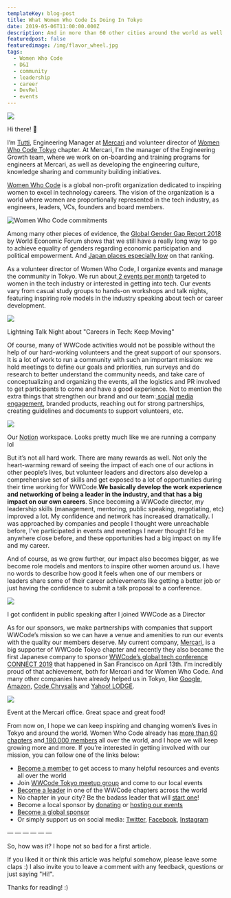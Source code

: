 ```yaml
---
templateKey: blog-post
title: What Women Who Code Is Doing In Tokyo
date: 2019-05-06T11:00:00.000Z
description: And in more than 60 other cities around the world as well.
featuredpost: false
featuredimage: /img/flavor_wheel.jpg
tags:
  - Women Who Code
  - D&I
  - community
  - leadership
  - career
  - DevRel
  - events
---
```

![](https://miro.medium.com/max/4240/1*7WMOoJY_2LWUJjnJBrLJfw.png)

Hi there! 👋

I’m [Tutti](https://twitter.com/tuttiq), Engineering Manager at [Mercari](https://about.mercari.com/en/) and volunteer director of [Women Who Code Tokyo](https://www.womenwhocode.com/tokyo) chapter. At Mercari, I’m the manager of the Engineering Growth team, where we work on on-boarding and training programs for engineers at Mercari, as well as developing the engineering culture, knowledge sharing and community building initiatives.

[Women Who Code](https://www.womenwhocode.com/) is a global non-profit organization dedicated to inspiring women to excel in technology careers. The vision of the organization is a world where women are proportionally represented in the tech industry, as engineers, leaders, VCs, founders and board members.

![Women Who Code commitments](https://miro.medium.com/max/1554/1*bHb3FhF0WZ8G3tNw6AW6zw.png "Women Who Code commitments")

Among many other pieces of evidence, the [Global Gender Gap Report 2018](https://www.weforum.org/reports/the-global-gender-gap-report-2018) by World Economic Forum shows that we still have a really long way to go to achieve equality of genders regarding economic participation and political empowerment. And [Japan places especially low](https://mainichi.jp/english/articles/20181218/p2a/00m/0na/020000c) on that ranking.

As a volunteer director of Women Who Code, I organize events and manage the community in Tokyo. We run about[ 2 events per month](https://www.meetup.com/Women-Who-Code-Tokyo/) targeted to women in the tech industry or interested in getting into tech. Our events vary from casual study groups to hands-on workshops and talk nights, featuring inspiring role models in the industry speaking about tech or career development.

![](https://miro.medium.com/max/6000/1*ALBQJk1Mow_tSY3-oKPZww.jpeg)

Lightning Talk Night about "Careers in Tech: Keep Moving"

Of course, many of WWCode activities would not be possible without the help of our hard-working volunteers and the great support of our sponsors. It is a lot of work to run a community with such an important mission: we hold meetings to define our goals and priorities, run surveys and do research to better understand the community needs, and take care of conceptualizing and organizing the events, all the logistics and PR involved to get participants to come and have a good experience. Not to mention the extra things that strengthen our brand and our team:[ social](https://twitter.com/wwcode_tokyo) [media](https://www.facebook.com/wwcode.tokyo/) [engagement](https://www.instagram.com/wwcode_tokyo/), branded products, reaching out for strong partnerships, creating guidelines and documents to support volunteers, etc.

![](https://miro.medium.com/max/1794/1*-Gq9lBZlO0mOYBAgF9j7gw.png)

Our [Notion](https://www.notion.so/) workspace. Looks pretty much like we are running a company lol

But it’s not all hard work. There are many rewards as well. Not only the heart-warming reward of seeing the impact of each one of our actions in other people’s lives, but volunteer leaders and directors also develop a comprehensive set of skills and get exposed to a lot of opportunities during their time working for WWCode.**We basically develop the work experience and networking of being a leader in the industry, and that has a big impact on our own careers**. Since becoming a WWCode director, my leadership skills (management, mentoring, public speaking, negotiating, etc) improved a lot. My confidence and network has increased dramatically. I was approached by companies and people I thought were unreachable before, I’ve participated in events and meetings I never thought I’d be anywhere close before, and these opportunities had a big impact on my life and my career.

And of course, as we grow further, our impact also becomes bigger, as we become role models and mentors to inspire other women around us. I have no words to describe how good it feels when one of our members or leaders share some of their career achievements like getting a better job or just having the confidence to submit a talk proposal to a conference.

![](https://miro.medium.com/max/2048/1*xpNW7AukHeYmkz0QyWYD4Q.png)

I got confident in public speaking after I joined WWCode as a Director

As for our sponsors, we make partnerships with companies that support WWCode’s mission so we can have a venue and amenities to run our events with the quality our members deserve. My current company, [Mercari](https://about.mercari.com/en/), is a big supporter of WWCode Tokyo chapter and recently they also became the first Japanese company to sponsor [WWCode’s global tech conference CONNECT 2019](https://women.dev/sponsors) that happened in San Francisco on April 13th. I’m incredibly proud of that achievement, both for Mercari and for Women Who Code. And many other companies have already helped us in Tokyo, like [Google](https://twitter.com/googlejapan), [Amazon](https://twitter.com/awscloud_jp), [Code Chrysalis](https://www.codechrysalis.io/) and [Yahoo! LODGE](https://lodge.yahoo.co.jp/).

![](https://miro.medium.com/max/4240/1*2UgYcqHp0-6oFojB_Jj56A.jpeg)

Event at the Mercari office. Great space and great food!

From now on, I hope we can keep inspiring and changing women’s lives in Tokyo and around the world. Women Who Code already has [more than 60 chapters](https://www.womenwhocode.com/networks) and[ 180,000 members](https://www.womenwhocode.com/about) all over the world, and I hope we will keep growing more and more. If you’re interested in getting involved with our mission, you can follow one of the links below:

* [Become a member](https://www.womenwhocode.com/) to get access to many helpful resources and events all over the world
* Join [WWCode Tokyo meetup group](https://www.meetup.com/Women-Who-Code-Tokyo/) and come to our local events
* [Become a leader](https://docs.google.com/forms/d/e/1FAIpQLSegYdr64FwX09AyyMcaDnp-rool2kYzqKYsH2dA1NE1QGWy0w/viewform) in one of the WWCode chapters across the world
* No chapter in your city? Be the badass leader that will [start one](https://docs.google.com/forms/d/e/1FAIpQLSdmKjtd6rixuJyfUoWejcVKqQDizs_j2DcDaDLoWCc_jkLsWg/viewform)!
* Become a local sponsor by [donating](https://opencollective.com/wwcodetokyo) or [hosting our events](https://docs.google.com/forms/d/e/1FAIpQLSe2N7GINl0a5fQUeBAyX-gGZbGG1EPXlH6TBk0hjItmD3ugOg/viewform)
* [Become a global sponsor](https://www.womenwhocode.com/sponsors)
* Or simply support us on social media: [Twitter](https://twitter.com/wwcode_tokyo), [Facebook](https://www.facebook.com/wwcode.tokyo/), [Instagram](https://www.instagram.com/wwcode_tokyo/)

— — — — — —

So, how was it? I hope not so bad for a first article.

If you liked it or think this article was helpful somehow, please leave some claps :) I also invite you to leave a comment with any feedback, questions or just saying "Hi!".

Thanks for reading! :)
